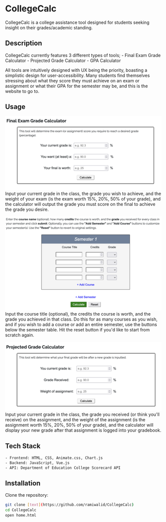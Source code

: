 # CollegeCalc 

CollegeCalc is a college assistance tool designed for students seeking insight on their grades/academic standing.

## Description

CollegeCalc currently features 3 different types of tools; 
    - Final Exam Grade Calculator 
    - Projected Grade Calculator 
    - GPA Calculator  

All tools are intuitively designed with UX being the priority, boasting a simplistic design for user-accessibility. Many students find themselves stressing about what they score they must achieve on an exam or assignment or what their GPA for the semester may be, and this is the website to go to.

## Usage

![screenshot](imgs/finalexamtut.png)
Input your current grade in the class, the grade you wish to achieve, and the weight of your exam (is the exam worth 15%, 20%, 50% of your grade), and the calculator will output the grade you must score on the final to achieve the grade you desire.

![screenshot](imgs/gpacalctut.png)
Input the course title (optional), the credits the course is worth, and the grade you achieved in that class. Do this for as many courses as you wish, and if you wish to add a course or add an entire semester, use the buttons below the semester table. Hit the reset button if you'd like to start from scratch again.

![screenshot](imgs/projectedgradetut.png)
Input your current grade in the class, the grade you received (or think you'll receive) on the assignment, and the weight of the assignment (is the assignment worth 15%, 20%, 50% of your grade), and the calculator will display your new grade after that assignment is logged into your gradebook.

## Tech Stack
    - Frontend: HTML, CSS, Animate.css, Chart.js
    - Backend: JavaScript, Vue.js
    - API: Department of Education College Scorecard API

## Installation 

Clone the repository:
```bash
git clone [text](https://github.com/ramiwalid/CollegeCalc)
cd CollegeCalc
open home.html

